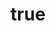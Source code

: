 ---
title: {
	'ru': 'Пеппи в возрасте',
	'en': 'The aging Pippi', # Pippi in Her Twilight Years
}
# dateStart: 2020
dateEnd: 2023
images: ['пеппи_в_возрасте.tif']
extra: {
	'ru': 'бумага крафтовая, спиртовые маркеры',
	'en': 'craft paper, marker pens',
}
size: 'A4'
# display: false
# text: ''
---